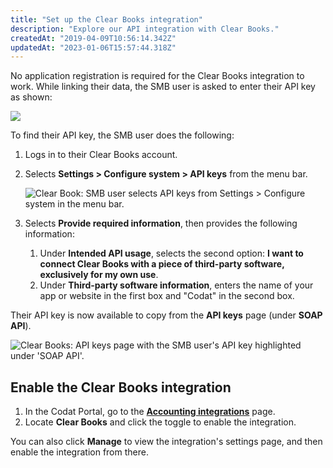 ```yaml
---
title: "Set up the Clear Books integration"
description: "Explore our API integration with Clear Books."
createdAt: "2019-04-09T10:56:14.342Z"
updatedAt: "2023-01-06T15:57:44.318Z"
---
```


No application registration is required for the Clear Books integration to work. While linking their data, the SMB user is asked to enter their API key as shown:

<img src="https://files.readme.io/0c9d3d9-Clear_Books_Link.png" />

To find their API key, the SMB user does the following:

1. Logs in to their Clear Books account.

2. Selects **Settings > Configure system > API keys** from the menu bar.

   ![Clear Book: SMB user selects API keys from Settings > Configure system in the menu bar.](https://files.readme.io/00c84fa-clear-books_select-api-key.png)

3. Selects **Provide required information**, then provides the following information:

   1. Under **Intended API usage**, selects the second option: **I want to connect Clear Books with a piece of third-party software, exclusively for my own use**.
   2. Under **Third-party software information**, enters the name of your app or website in the first box and "Codat" in the second box.

Their API key is now available to copy from the **API keys** page (under **SOAP API**).

<img
  src="https://files.readme.io/c176f58-clear-books_api-keys-page-highlighted.png"
  alt="Clear Books: API keys page with the SMB user's API key highlighted under 'SOAP API'."
/>

## Enable the Clear Books integration

1. In the Codat Portal, go to the <a className="external" href="https://app.codat.io/settings/integrations/accounting" target="blank">**Accounting integrations**</a> page.
2. Locate **Clear Books** and click the toggle to enable the integration.

You can also click **Manage** to view the integration's settings page, and then enable the integration from there.
